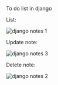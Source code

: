 To do list in django

List:

![django notes 1](https://github.com/Vnill125/Django-To-Do-list/assets/129762972/827f3152-8f2c-4999-b158-217fba99017c)

Update note:

![django notes 3](https://github.com/Vnill125/Django-To-Do-list/assets/129762972/793df57a-b4bd-43be-9b66-68529354c83f)

Delete note:

![django notes 2](https://github.com/Vnill125/Django-To-Do-list/assets/129762972/3e1b6bea-afe5-4f87-a719-971cc3b574bb)
